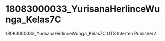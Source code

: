 # 18083000033_YurisanaHerlinceWunga_Kelas7C
18083000033_YurisanaHerlinceWunga_Kelas7C UTS Interten Publisher2
